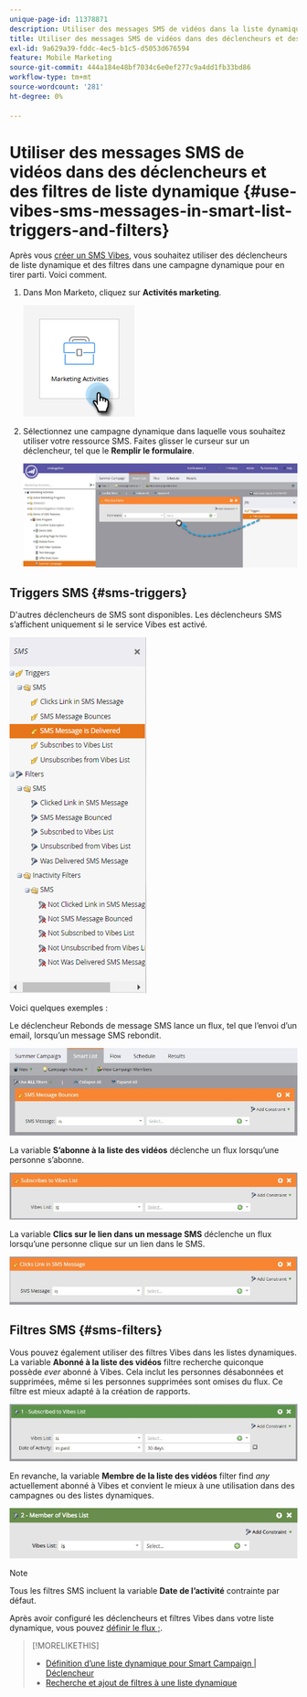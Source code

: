 ```yaml
---
unique-page-id: 11378871
description: Utiliser des messages SMS de vidéos dans la liste dynamique Triggers et filtres - Documents Marketo - Documentation du produit
title: Utiliser des messages SMS de vidéos dans des déclencheurs et des filtres de liste dynamique
exl-id: 9a629a39-fddc-4ec5-b1c5-d5053d676594
feature: Mobile Marketing
source-git-commit: 444a184e48bf7034c6e0ef277c9a4dd1fb33bd86
workflow-type: tm+mt
source-wordcount: '281'
ht-degree: 0%

---
```


# Utiliser des messages SMS de vidéos dans des déclencheurs et des filtres de liste dynamique {#use-vibes-sms-messages-in-smart-list-triggers-and-filters}

Après vous [créer un SMS Vibes](/help/marketo/product-docs/mobile-marketing/vibes-sms-messages/create-a-vibes-sms-message.md), vous souhaitez utiliser des déclencheurs de liste dynamique et des filtres dans une campagne dynamique pour en tirer parti. Voici comment.

1. Dans Mon Marketo, cliquez sur **Activités marketing**.

   ![](assets/use-vibes-sms-messages-in-smart-list-triggers-and-filters-1.png)

1. Sélectionnez une campagne dynamique dans laquelle vous souhaitez utiliser votre ressource SMS. Faites glisser le curseur sur un déclencheur, tel que le **Remplir le formulaire**.

   ![](assets/fills-out-form-pull-over.jpg)

## Triggers SMS {#sms-triggers}

D&#39;autres déclencheurs de SMS sont disponibles. Les déclencheurs SMS s’affichent uniquement si le service Vibes est activé.

![](assets/new-sms-search2.png)

Voici quelques exemples :

Le déclencheur Rebonds de message SMS lance un flux, tel que l’envoi d’un email, lorsqu’un message SMS rebondit.

![](assets/sms-message-bounces-real.jpg)

La variable **S’abonne à la liste des vidéos** déclenche un flux lorsqu’une personne s’abonne.

![](assets/subscribes-to-vibes-list-real.jpg)

La variable **Clics sur le lien dans un message SMS** déclenche un flux lorsqu’une personne clique sur un lien dans le SMS.

![](assets/clicks-link-in-sms-message.jpg)

## Filtres SMS {#sms-filters}

Vous pouvez également utiliser des filtres Vibes dans les listes dynamiques. La variable **Abonné à la liste des vidéos** filtre recherche quiconque possède *ever* abonné à Vibes. Cela inclut les personnes désabonnées et supprimées, même si les personnes supprimées sont omises du flux. Ce filtre est mieux adapté à la création de rapports.

![](assets/subscribed-to-vibes-list-filter-real.jpg)

En revanche, la variable **Membre de la liste des vidéos** filter find _any_ actuellement abonné à Vibes et convient le mieux à une utilisation dans des campagnes ou des listes dynamiques.

![](assets/image001.png)

>[!NOTE]
>
>Tous les filtres SMS incluent la variable **Date de l’activité** contrainte par défaut.

Après avoir configuré les déclencheurs et filtres Vibes dans votre liste dynamique, vous pouvez [définir le flux ;](/help/marketo/product-docs/mobile-marketing/vibes-sms-messages/add-a-flow-step-for-sms.md).

>[!MORELIKETHIS]
>
>* [Définition d’une liste dynamique pour Smart Campaign | Déclencheur](/help/marketo/product-docs/core-marketo-concepts/smart-campaigns/creating-a-smart-campaign/define-smart-list-for-smart-campaign-trigger.md)
>* [Recherche et ajout de filtres à une liste dynamique](/help/marketo/product-docs/core-marketo-concepts/smart-lists-and-static-lists/creating-a-smart-list/find-and-add-filters-to-a-smart-list.md)

